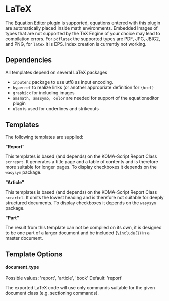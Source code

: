 # LaTeX
The [Equation Editor](../../Plugins/Equation_Editor.markdown) plugin is supported, equations entered with this plugin are automatically placed inside math environments. Embedded Images of types that are not supported by the TeX Engine of your choice may lead to compilation errors. For ``pdflatex`` the supported types are PDF, JPG, JBIG2, and PNG, for ``latex`` it is EPS. Index creation is currently not working.

Dependencies
------------
All templates depend on several LaTeX packages

* ``inputenc`` package to use utf8 as input encoding.
* ``hyperref`` to realize links (or another appropriate definition for ``\href)``
* ``graphicx`` for including images
* ``amsmath, amssymb, color`` are needed for support of the equationeditor plugin
* ``ulem`` is used for underlines and strikeouts


Templates
---------
The following templates are supplied:

**"Report"**

This templates is based (and depends) on the KOMA-Script Report Class ``scrreprt``. It generates a title page and a table of contents and is therefore more suitable for longer pages. To display checkboxes it depends on the ``wasysym`` package.

**"Article"**

This templates is based (and depends) on the KOMA-Script Report Class ``scrartcl``. It omits the lowest heading and is therefore not suitable for deeply structured documents.  To display checkboxes it depends on the ``wasysym`` package.

**"Part"**

The result from this template can not be compiled on its own, it is designed to be one part of a larger document and be included (``\include{}``) in a master document.

Template Options
----------------

#### document_type

Possible values: 'report', 'article', 'book'
Default: 'report'

The exported LaTeX code will use only commands suitable for the given document class (e.g. sectioning commands).




 



